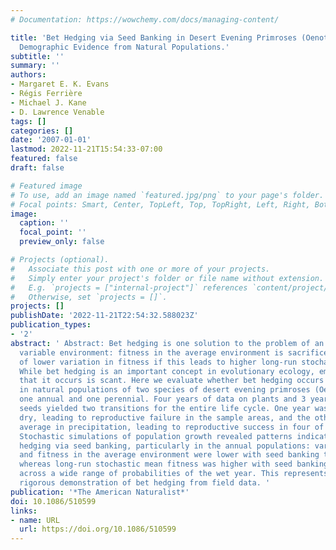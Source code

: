 ```yaml
---
# Documentation: https://wowchemy.com/docs/managing-content/

title: 'Bet Hedging via Seed Banking in Desert Evening Primroses (Oenothera, Onagraceae):
  Demographic Evidence from Natural Populations.'
subtitle: ''
summary: ''
authors:
- Margaret E. K. Evans
- Régis Ferrière
- Michael J. Kane
- D. Lawrence Venable
tags: []
categories: []
date: '2007-01-01'
lastmod: 2022-11-21T15:54:33-07:00
featured: false
draft: false

# Featured image
# To use, add an image named `featured.jpg/png` to your page's folder.
# Focal points: Smart, Center, TopLeft, Top, TopRight, Left, Right, BottomLeft, Bottom, BottomRight.
image:
  caption: ''
  focal_point: ''
  preview_only: false

# Projects (optional).
#   Associate this post with one or more of your projects.
#   Simply enter your project's folder or file name without extension.
#   E.g. `projects = ["internal-project"]` references `content/project/deep-learning/index.md`.
#   Otherwise, set `projects = []`.
projects: []
publishDate: '2022-11-21T22:54:32.588023Z'
publication_types:
- '2'
abstract: ' Abstract: Bet hedging is one solution to the problem of an unpredictably
  variable environment: fitness in the average environment is sacrificed in favor
  of lower variation in fitness if this leads to higher long‐run stochastic mean fitness.
  While bet hedging is an important concept in evolutionary ecology, empirical evidence
  that it occurs is scant. Here we evaluate whether bet hedging occurs via seed banking
  in natural populations of two species of desert evening primroses (Oenothera, Onagraceae),
  one annual and one perennial. Four years of data on plants and 3 years of data on
  seeds yielded two transitions for the entire life cycle. One year was exceptionally
  dry, leading to reproductive failure in the sample areas, and the other was above
  average in precipitation, leading to reproductive success in four of five populations.
  Stochastic simulations of population growth revealed patterns indicative of bet
  hedging via seed banking, particularly in the annual populations: variance in fitness
  and fitness in the average environment were lower with seed banking than without,
  whereas long‐run stochastic mean fitness was higher with seed banking than without
  across a wide range of probabilities of the wet year. This represents a novel, unusually
  rigorous demonstration of bet hedging from field data. '
publication: '*The American Naturalist*'
doi: 10.1086/510599
links:
- name: URL
  url: https://doi.org/10.1086/510599
---
```

